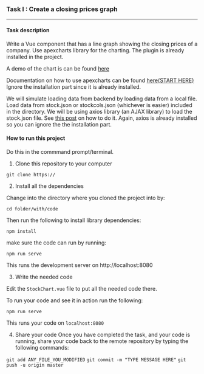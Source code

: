 
### Task I : Create a closing prices graph 
---

#### Task description
Write a Vue component that has a line graph showing the closing prices of a company.
Use apexcharts library for the charting. The plugin is already installed in the project.


A demo of the chart is can be found [here](https://apexcharts.com/react-chart-demos/line-charts/zoomable-timeseries)

Documentation on how to use apexcharts can be found [here(START HERE)](https://apexcharts.com/docs/vue-charts/) 
Ignore the installation part since it is already installed.


We will simulate loading data from backend by loading data from a local file. Load data from stock.json or stockcols.json (whichever is easier) included in the directory. We will be using axios library (an AJAX library) to load the stock.json file. See [this post](https://medium.com/@negarjf/how-to-access-a-static-json-file-in-vue-cli-3-8943dc343f95) on how to do it. Again, axios is already installed so you can ignore the
the installation part.


#### How to run this project

Do this in the commmand prompt/terminal.

1) Clone this repository to your computer

`git clone https://`


2) Install all the dependencies 

Change into the directory where you cloned the project into by:

`cd folder/with/code`

Then run the following to install library dependencies:

`npm install`


make sure the code can run by running:

`npm run serve` 

This runs the development server on http://localhost:8080

3) Write the needed code

Edit the `StockChart.vue` file to put all the needed code there.

To run your code and see it in action run the following:

`npm run serve`

This runs your code on `localhost:8080`


4) Share your code
Once you have completed the task, and your code is running, share your code back
to the remote repository by typing the following commands:

`git add ANY_FILE_YOU_MODIFIED`
`git commit -m "TYPE MESSAGE HERE"`
`git push -u origin master`